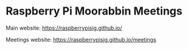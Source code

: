 # Raspberry Pi Moorabbin Meetings

Main website: https://raspberrypisig.github.io/

Meetings website: https://raspberrypisig.github.io/meetings

